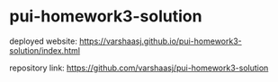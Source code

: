# pui-homework3-solution

deployed website: https://varshaasj.github.io/pui-homework3-solution/index.html

repository link: https://github.com/varshaasj/pui-homework3-solution
